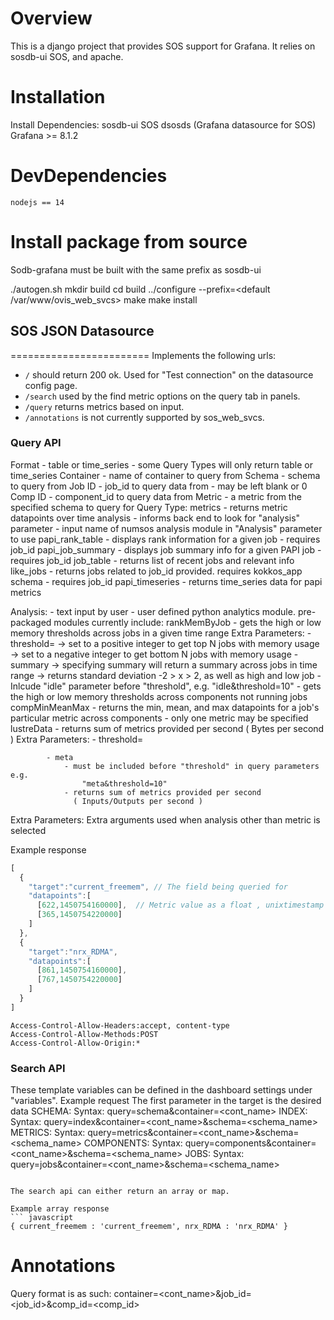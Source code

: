 Overview
========

This is a django project that provides SOS support for Grafana. It relies on sosdb-ui
SOS, and apache.

Installation
============
Install Dependencies:
    sosdb-ui
    SOS
    dsosds (Grafana datasource for SOS)
    Grafana >= 8.1.2

DevDependencies
===============
    nodejs == 14

Install package from source
===========================
Sodb-grafana must be built with the same prefix as sosdb-ui

./autogen.sh
mkdir build
cd build
../configure --prefix=<default /var/www/ovis_web_svcs>
make
make install

## SOS JSON Datasource
========================
Implements the following urls:

 * `/` should return 200 ok. Used for "Test connection" on the datasource config page.
 * `/search` used by the find metric options on the query tab in panels.
 * `/query` returns metrics based on input.
 * `/annotations` is not currently supported by sos_web_svcs.

### Query API
Format
	- table or time_series
	- some Query Types will only return table or time_series
Container
	- name of container to query from
Schema
	- schema to query from
Job ID
	- job_id to query data from
	- may be left blank or 0
Comp ID
	- component_id to query data from
Metric
	- a metric from the specified schema to query for
Query Type:
	metrics
		- returns metric datapoints over time
	analysis
		- informs back end to look for "analysis" parameter
		- input name of numsos analysis module in "Analysis" parameter to use
	papi_rank_table
		- displays rank information for a given job
		- requires job_id
	papi_job_summary
		 - displays job summary info for a given PAPI job
		- requires job_id
	job_table
		- returns list of recent jobs and relevant info
	like_jobs
		- returns jobs related to job_id provided. requires kokkos_app schema
		- requires job_id
	papi_timeseries
		- returns time_series data for papi metrics
	
Analysis:
	- text input by user
	- user defined python analytics module. pre-packaged modules currently include:
	rankMemByJob
		- gets the high or low memory thresholds across jobs in a given time range
		Extra Parameters:
			- threshold=<threshold>
				-> set to a positive integer to get top N jobs with memory usage
				-> set to a negative integer to get bottom N jobs with memory usage
			- summary
				-> specifying summary will return a summary across jobs in time
				   range
				-> returns standard deviation -2 > x > 2, as well as high and
				   low job
			- Inlcude "idle" parameter before "threshold", e.g. "idle&threshold=10"
				- gets the high or low memory thresholds across components
				  not running jobs
	compMinMeanMax
		- returns the min, mean, and max datapoints for a job's particular metric across components
		- only one metric may be specified
	lustreData
		- returns sum of metrics provided per second ( Bytes per second )
		Extra Parameters:
			- threshold=<threshold>
				
			- meta
				- must be included before "threshold" in query parameters e.g.
					"meta&threshold=10"
				- returns sum of metrics provided per second
				  ( Inputs/Outputs per second )
				
Extra Parameters: Extra arguments used when analysis other than metric is selected



Example response
``` javascript
[
  {
    "target":"current_freemem", // The field being queried for 
    "datapoints":[
      [622,1450754160000],  // Metric value as a float , unixtimestamp in milliseconds
      [365,1450754220000]
    ]   
  },  
  {
    "target":"nrx_RDMA",
    "datapoints":[
      [861,1450754160000],
      [767,1450754220000]
    ]   
  }
]
```

```
Access-Control-Allow-Headers:accept, content-type
Access-Control-Allow-Methods:POST
Access-Control-Allow-Origin:*
```

### Search API
These template variables can be defined in the dashboard settings under "variables".
Example request
        The first parameter in the target is the desired data
                SCHEMA:
                        Syntax: query=schema&container=<cont_name>
                INDEX:
                        Syntax: query=index&container=<cont_name>&schema=<schema_name>
                METRICS:
                        Syntax: query=metrics&container=<cont_name>&schema=<schema_name>
                COMPONENTS:
                        Syntax: query=components&container=<cont_name>&schema=<schema_name>
                JOBS:
                        Syntax: query=jobs&container=<cont_name>&schema=<schema_name>
```

The search api can either return an array or map.

Example array response
``` javascript
{ current_freemem : 'current_freemem', nrx_RDMA : 'nrx_RDMA' }
```

Annotations
============

Query format is as such:
	container=<cont_name>&job_id=<job_id>&comp_id=<comp_id>


